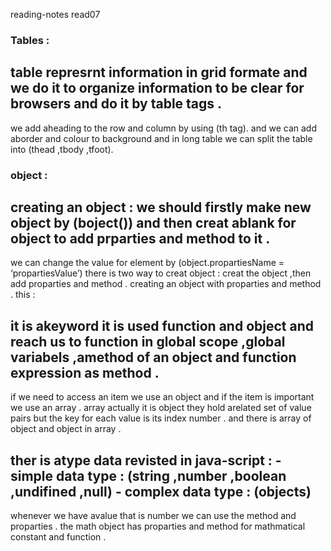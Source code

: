 reading-notes
read07
### Tables :
## table represrnt information in grid formate and we do it to organize information to be clear for browsers and do it by table tags .
we add aheading to the row and column by using (th tag).
and we can add aborder and colour to background and in long table we can split the table into (thead ,tbody ,tfoot).
### object :
## creating an object : we should firstly make new object by (boject()) and then creat ablank for object to add prparties and method to it .
we can change the value for element by (object.propartiesName = ‘propartiesValue’)
there is two way to creat object :
creat the object ,then add proparties and method .
creating an object with proparties and method .
this :
## it is akeyword it is used function and object and reach us to function in global scope ,global variabels ,amethod of an object and function expression as method .
if we need to access an item we use an object and if the item is important we use an array .
array actually it is object they hold arelated set of value pairs but the key for each value is its index number .
and there is array of object and object in array .
## ther is atype data revisted in java-script : - simple data type : (string ,number ,boolean ,undifined ,null) - complex data type : (objects)
whenever we have avalue that is number we can use the method and proparties .
the math object has proparties and method for mathmatical constant and function .

